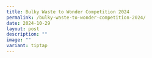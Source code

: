 ```yaml
---
title: Bulky Waste to Wonder Competition 2024
permalink: /bulky-waste-to-wonder-competition-2024/
date: 2024-10-29
layout: post
description: ""
image: ""
variant: tiptap
---
```

